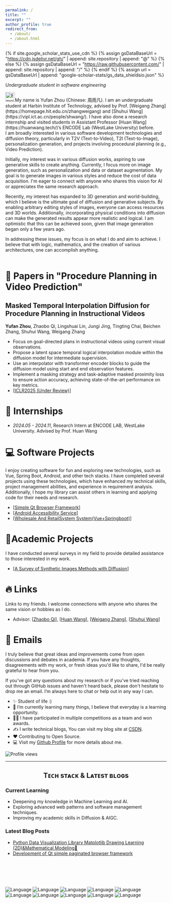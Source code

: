 ```yaml
---
permalink: /
title: ""
excerpt: ""
author_profile: true
redirect_from: 
  - /about/
  - /about.html
---
```


{% if site.google_scholar_stats_use_cdn %}
{% assign gsDataBaseUrl = "<https://cdn.jsdelivr.net/gh/>" | append: site.repository | append: "@" %}
{% else %}
{% assign gsDataBaseUrl = "<https://raw.githubusercontent.com/>" | append: site.repository | append: "/" %}
{% endif %}
{% assign url = gsDataBaseUrl | append: "google-scholar-stats/gs_data_shieldsio.json" %}

<span class='anchor' id='about-me'></span>

<!--Header Name-->
*Undergraduate student in software engineering*
<br />

<!--Start Intro-->
<p align="left">
<img src="https://emojis.slackmojis.com/emojis/images/1531849430/4246/blob-sunglasses.gif?1531849430" width="30" alt="Emoji"/>My name is Yufan Zhou (Chinese: 周雨凡). I am an undergraduate student at Harbin Institute of Technology, advised by Prof. [Weigang Zhang](https://homepage.hit.edu.cn/zhangweigang) and [Shuhui Wang](https://vipl.ict.ac.cn/people/shwang/). I have also done a research internship and visited students in Assistant Professor [Huan Wang](https://huanwang.tech/)’s ENCODE Lab (WestLake University) before.
<br />
I am broadly interested in various software development technologies and diffusion theory, particularly in T2V (Text-to-Video), T2I (Text-to-Image), personalization generation, and projects involving procedural planning (e.g., Video Prediction).

Initially, my interest was in various diffusion works, aspiring to use generative skills to create anything. Currently, I focus more on image generation, such as personalization and data or dataset augmentation. My goal is to generate images in various styles and reduce the cost of data acquisition. I'm eager to connect with anyone who shares this vision for AI or appreciates the same research approach.

Recently, my interest has expanded to 3D generation and world-building, which I believe is the ultimate goal of diffusion and generative subjects. By enabling arbitrary editing styles of images, everyone can access resources and 3D worlds. Additionally, incorporating physical conditions into diffusion can make the generated results appear more realistic and logical. I am optimistic that this can be achieved soon, given that image generation began only a few years ago.

In addressing these issues, my focus is on what I do and aim to achieve. I believe that with logic, mathematics, and the creation of various architectures, one can accomplish anything.
<br />
<br />

# 📝 Papers in "Procedure Planning in Video Prediction"

## Masked Temporal Interpolation Diffusion for Procedure Planning in Instructional Videos

**Yufan Zhou**, Zhaobo Qi, Lingshuai Lin, Jungi Jing, Tingting Chai, Beichen Zhang, Shuhui Wang, Weigang Zhang

- Focus on goal-directed plans in instructional videos using current visual observations.
- Propose a latent space temporal logical interpolation module within the diffusion model for intermediate supervision.
- Use an interpolator with transformer encoder blocks to guide the diffusion model using start and end observation features.
- Implement a masking strategy and task-adaptive masked proximity loss to ensure action accuracy, achieving state-of-the-art performance on key metrics.
- [[ICLR2025 (Under Review)](https://openreview.net/forum?id=HnpDHiItd2&referrer=%5BAuthor%20Console%5D(%2Fgroup%3Fid%3DICLR.cc%2F2025%2FConference%2FAuthors%23your-submissions))]

# 📖 Internships

- *2024.05 - 2024.11*, Research Intern at ENCODE LAB, WestLake University. Advised by Prof. Huan Wang

# 💻 Software Projects

I enjoy creating software for fun and exploring new technologies, such as Vue, Spring Boot, Android, and other tech stacks. I have completed several projects using these technologies, which have enhanced my technical skills, project management abilities, and experience in requirement analysis. Additionally, I hope my library can assist others in learning and applying code for their needs and research.

- [[Simple Qt Browser Framework](https://github.com/WiserZhou/Simple-Paging-Browser-Framework)]
- [[Android Accessibility Service](https://github.com/WiserZhou/AccessibilityService)]
- [[Wholesale And RetailSystem System(Vue+Springboot)](https://github.com/WiserZhou/WholesaleAndRetailSystem)]

# 🎁Academic Projects

I have conducted several surveys in my field to provide detailed assistance to those interested in my work.

- [[A Survey of Synthetic Images Methods with Diffusion](https://github.com/WiserZhou/A-Survey-of-Synthetic-Images-Methods-with-Diffusion)]

<!-- # 💼 Academic Service

P.S. Just some volunteering to show that I am happy to contribute to society (QwQ).
Proof of my participation in these volunteer services can be verified on the respective conference websites.

- Journal Reviewer: T-PAMI, TMLR, Frontier of CS
- Conference Reviewer: ICML/ICLR/NeurIPS, AISTATS, CVPR/ECCV/ICCV, ACMMM/ICPR/ICME
- Workshop Reviewer: NeurIPS2023-R0-FoMo, ICLR2024-BGPT, ICLR2024-SeT -->

# 🔥 Links

Links to my friends. I welcome connections with anyone who shares the same vision or hobbies as I do.

- Advisor: [[Zhaobo Qi](https://scholar.google.com.hk/citations?user=QZ8URKAAAAAJ&hl=zh-CN)], [[Huan Wang](https://huanwang.tech/)], [[Weigang Zhang](https://homepage.hit.edu.cn/zhangweigang)], [[Shuhui Wang](https://vipl.ict.ac.cn/people/shwang/)]

# 📧 Emails

I truly believe that great ideas and improvements come from open discussions and debates in academia. If you have any thoughts, disagreements with my work, or fresh ideas you'd like to share, I'd be really grateful to hear from you.

If you've got any questions about my research or if you've tried reaching out through GitHub issues and haven't heard back, please don't hesitate to drop me an email. I’m always here to chat or help out in any way I can.

</p>

- ✨ Student of life :)
- 🌱 I’m currently learning many things, I believe that everyday is a learning opportunity.
- 💁‍♂️ I have participated in multiple competitions as a team and won awards.
- ✍ I write technical blogs, You can visit my blog site at [CSDN](https://blog.csdn.net/imm_ortal_?spm=1010.2135.3001.5343).
- ❤ Contributing to Open Source.
- 💻 Visit my [Github Profile](https://github.com/WiserZhou) for more details about me.
  <!--End Intro-->

<!--Profile Count Badge-->
<p align="left">
  <img src="https://komarev.com/ghpvc/?username=WiserZhou&label=Profile%20views&color=yellow&style=for-the-badge&logo=star&base=0&abbreviated=true" alt="Profile views" style="padding-right:20px;" />
</p>

---

<!--Languages and Tools Section-->
<h2 align="center">Tᴇᴄʜ sᴛᴀᴄᴋ & Lᴀᴛᴇsᴛ ʙʟᴏɢs</h2>

<h3 align="left">Current Learning</h3>
<ul align="left">
  <li>Deepening my knowledge in Machine Learning and AI.</li>
  <li>Exploring advanced web patterns and software management techniques.</li>
  <li>Improving my academic skills in Diffusion & AIGC.</li>
</ul>

<h3 align="left">Latest Blog Posts</h3>
<ul align="left">
  <li><a href="https://blog.csdn.net/imm_ortal_/article/details/131498785?spm=1001.2014.3001.5501">Python Data Visualization Library Matplotlib Drawing Learning (2D)&Mathematical Modeling🤖</a></li>
  <li><a href="https://blog.csdn.net/imm_ortal_/article/details/131484470?spm=1001.2014.3001.5501">Development of Qt simple paginated browser framework</a></li>
</ul>
<br />
<br />
<br />
<br />

![Language](https://img.shields.io/badge/language-C++-lightblue)
![Language](https://img.shields.io/badge/language-C-brightgreen)
![Language](https://img.shields.io/badge/language-Java-yellow)
![Language](https://img.shields.io/badge/language-Python-brightgreen)
![Language](https://img.shields.io/badge/language-Html-brightgreen)
![Language](https://img.shields.io/badge/language-Css-brightgreen)
![Language](https://img.shields.io/badge/language-JavaScript-brightgreen)
![Language](https://img.shields.io/badge/language-TypeScript-brightgreen)
![Language](https://img.shields.io/badge/language-Latex-brightgreen)
![Language](https://img.shields.io/badge/language-Markdown-brightgreen)
<!--Trophies Section-->
